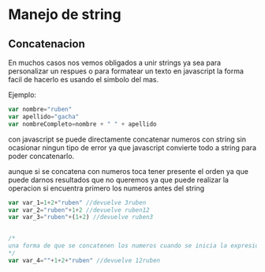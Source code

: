 # Manejo de string

## Concatenacion

En muchos casos nos vemos obligados a unir strings ya sea para personalizar un respues o para formatear un texto en javascript la forma facil de hacerlo es usando el simbolo del mas.

Ejemplo:

```javascript
var nombre="ruben"
var apellido="gacha"
var nombreCompleto=nombre + " " + apellido
```

con javascript se puede directamente concatenar numeros con string sin ocasionar ningun tipo de error ya que javascript convierte todo a string para poder concatenarlo. 

aunque si se concatena con numeros toca tener presente el orden ya que puede darnos resultados que no queremos ya que puede realizar la operacion si encuentra primero los numeros antes del string

```javascript
var var_1=1+2+"ruben" //devuelve 3ruben
var var_2="ruben"+1+2 //devuelve ruben12
var var_3="ruben"+(1+2) //devuelve ruben3


/*
una forma de que se concatenen los numeros cuando se inicia la expresion con numeros es colocando una cadena vacia al inicio.
*/
var var_4=""+1+2+"ruben" //devuelve 12ruben
```